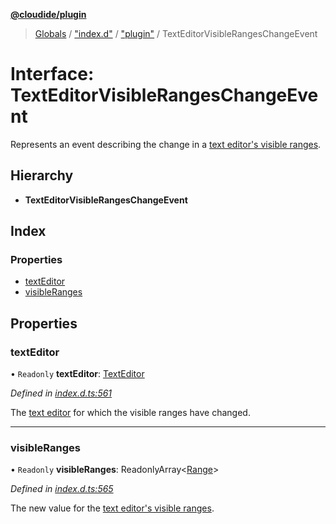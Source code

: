 **[@cloudide/plugin](../README.md)**

> [Globals](../README.md) / ["index.d"](../modules/_index_d_.md) / ["plugin"](../modules/_index_d_._plugin_.md) / TextEditorVisibleRangesChangeEvent

# Interface: TextEditorVisibleRangesChangeEvent

Represents an event describing the change in a [text editor's visible ranges](#TextEditor.visibleRanges).

## Hierarchy

* **TextEditorVisibleRangesChangeEvent**

## Index

### Properties

* [textEditor](_index_d_._plugin_.texteditorvisiblerangeschangeevent.md#texteditor)
* [visibleRanges](_index_d_._plugin_.texteditorvisiblerangeschangeevent.md#visibleranges)

## Properties

### textEditor

• `Readonly` **textEditor**: [TextEditor](_index_d_._plugin_.texteditor.md)

*Defined in [index.d.ts:561](https://github.com/huaweicloud/cloudide-plugin-api/blob/1ab5ef8/index.d.ts#L561)*

The [text editor](#TextEditor) for which the visible ranges have changed.

___

### visibleRanges

• `Readonly` **visibleRanges**: ReadonlyArray\<[Range](../classes/_index_d_._plugin_.range.md)>

*Defined in [index.d.ts:565](https://github.com/huaweicloud/cloudide-plugin-api/blob/1ab5ef8/index.d.ts#L565)*

The new value for the [text editor's visible ranges](#TextEditor.visibleRanges).
